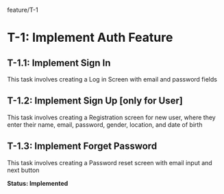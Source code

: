  feature/T-1
# T-1: Implement Auth Feature
## T-1.1: Implement Sign In
This task involves creating a Log in Screen with email and password fields
## T-1.2: Implement Sign Up [only for User]
This task involves creating a Registration screen for new user, where they enter their name, email, password, gender, location, and date of birth 
## T-1.3: Implement Forget Password
This task involves creating a Password reset screen with email input and next button

**Status: Implemented** 
